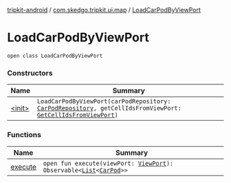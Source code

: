 [tripkit-android](../../index.md) / [com.skedgo.tripkit.ui.map](../index.md) / [LoadCarPodByViewPort](./index.md)

# LoadCarPodByViewPort

`open class LoadCarPodByViewPort`

### Constructors

| Name | Summary |
|---|---|
| [&lt;init&gt;](-init-.md) | `LoadCarPodByViewPort(carPodRepository: `[`CarPodRepository`](../../com.skedgo.tripkit.data.database.locations.carpods/-car-pod-repository/index.md)`, getCellIdsFromViewPort: `[`GetCellIdsFromViewPort`](../../com.skedgo.tripkit.ui.map.home/-get-cell-ids-from-view-port/index.md)`)` |

### Functions

| Name | Summary |
|---|---|
| [execute](execute.md) | `open fun execute(viewPort: `[`ViewPort`](../../com.skedgo.tripkit.ui.map.home/-view-port/index.md)`): Observable<`[`List`](https://kotlinlang.org/api/latest/jvm/stdlib/kotlin.collections/-list/index.html)`<`[`CarPod`](../../com.skedgo.tripkit.locations/-car-pod/index.md)`>>` |
